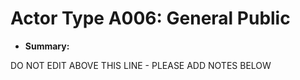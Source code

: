 # Actor Type A006: General Public

* **Summary:** 

DO NOT EDIT ABOVE THIS LINE - PLEASE ADD NOTES BELOW